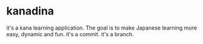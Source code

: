 # kanadina
it's a kana learning application. The goal is to make Japanese learning more easy, dynamic and fun. 
it's a commit. 
it's a branch. 
